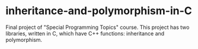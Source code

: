 # inheritance-and-polymorphism-in-C
 
Final project of "Special Programming Topics" course. This project has two libraries, written in C, which have C++ functions: inheritance and polymorphism.
